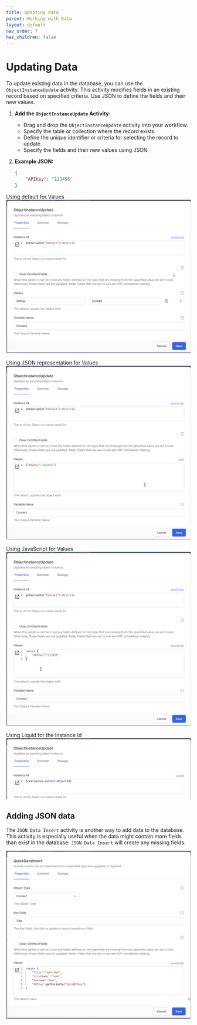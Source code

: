 ```yaml
---
title: Updating data
parent: Working with Data
layout: default
nav_order: 7
has_children: false
---
```

# Updating Data

To update existing data in the database, you can use the `ObjectInstanceUpdate` activity. This activity modifies fields in an existing record based on specified criteria. Use JSON to define the fields and their new values.

1. **Add the `ObjectInstanceUpdate` Activity:**
   - Drag and drop the `ObjectInstanceUpdate` activity into your workflow.
   - Specify the table or collection where the record exists.
   - Define the unique identifier or criteria for selecting the record to update.
   - Specify the fields and their new values using JSON.

2. **Example JSON:**
   ```json
   {
       "APIKey": "123456"
   }
   ```

Using default for Values
![](../images/2024-07-11-09-26-00.png)

Using JSON representation for Values
![](../images/2024-07-11-09-26-58.png)

Using JavaScript for Values
![](../images/2024-07-11-09-28-00.png)

Using Liquid for the Instance Id
![](../images/2024-07-11-09-30-34.png)

## Adding JSON data 

The `JSON Data Insert` activity is another way to add data to the database.  This activity is especially useful when the data might contain more fields than exist in the database: `JSON Data Insert` will create any missing fields. 

![](../images/2024-07-11-09-35-28.png)

